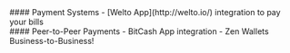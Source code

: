 <div class="feature-item" markdown="1">
#### Payment Systems
- [Welto App](http://welto.io/) integration to pay your bills
</div>
<div class="feature-item" markdown="1">
#### Peer-to-Peer Payments
- BitCash App integration
- Zen Wallets Business-to-Business!
</div>
